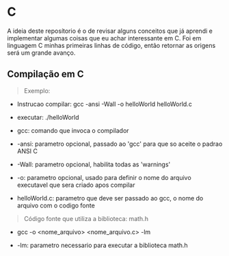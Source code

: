 # C

A ideia deste reposítorio é o de revisar alguns conceitos que já aprendi e implementar algumas coisas que eu achar interessante em C.
Foi em linguagem C minhas primeiras linhas de código, então retornar as origens será um grande avanço.

## Compilação em C

>Exemplo:
* Instrucao compilar: gcc -ansi -Wall -o helloWorld helloWorld.c
* executar: ./helloWorld

* gcc:    comando que invoca o compilador
* -ansi:  parametro opcional, passado ao 'gcc' para que so aceite o padrao ANSI C
* -Wall:  parametro opcional, habilita todas as 'warnings'
* -o:     parametro opcional, usado para definir o nome do arquivo executavel que sera criado apos compilar
* helloWorld.c:   parametro que deve ser passado ao gcc, o nome do arquivo com o codigo fonte

>Código fonte que utiliza a biblioteca: math.h
* gcc -o <nome_arquivo> <nome_arquivo.c> -lm

* -lm:    parametro necessario para executar a biblioteca math.h
